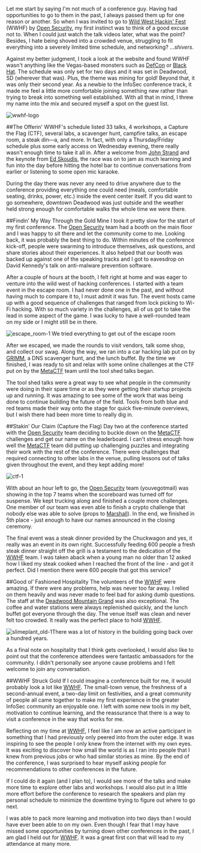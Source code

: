 Let me start by saying I'm not much of a conference guy.  Having had opportunities to go to them in the past, I always passed them up for one reason or another.  So when I was invited to go to [Wild West Hackin' Fest](https://www.wildwesthackinfest.com/) (WWHF)  by [Open Security](https://www.opensecurity.io), my first instinct was to think of a good excuse not to.  When I could just watch the talk videos later, what was the point?  Besides, I hate being shoved into a crowded venue, struggling to fit everything into a severely limited time schedule, and networking? ...*shivers*.

Against my better judgment, I took a look at the website and found WWHF wasn't anything like the Vegas-based monsters such as [DefCon](https://www.defcon.org/) or [Black Hat](https://www.blackhat.com/).  The schedule was only set for two days and it was set in Deadwood, SD (wherever that was).  Plus, the theme was mining for gold!  Beyond that, it was only their second year.  As a newbie to the InfoSec conference track, it made me feel a little more comfortable joining something new rather than trying to break into something well established.  With all that in mind, I threw my name into the mix and secured myself a spot on the guest list.

![wwhf-logo](/resources/content/images/2018/11/wwhf-logo.png)

##The Offerin'
WWHF's schedule listed 33 talks, 4 workshops, a Capture the Flag (CTF), several labs, a scavenger hunt, campfire talks, an escape room, a steak din—a, and more.  In fact, with only a Thursday/Friday schedule plus some early access on Wednesday evening, there really wasn't enough time to take it all in.  After a welcome from [John Strand](https://twitter.com/strandjs) and the keynote from [Ed Skoudis](https://twitter.com/edskoudis), the race was on to jam as much learning and fun into the day before hitting the hotel bar to continue conversations from earlier or listening to some open mic karaoke.

During the day there was never any need to drive anywhere due to the conference providing everything one could need (meals, comfortable seating, drinks, power, etc.) inside the event center itself.  If you did want to go somewhere, downtown Deadwood was just outside and the weather held strong enough for comfortable walks the whole time we were there.

##Findin’ My Way Through the Gold Mine
I took it pretty slow for the start of my first conference.  The [Open Security](https://twitter.com/_OpenSecurity_) team had a booth on the main floor and I was happy to sit there and let the community come to me.  Looking back, it was probably the best thing to do.  Within minutes of the conference kick-off, people were swarming to introduce themselves, ask questions, and share stories about their experiences.  It also helped that our booth was backed up against one of the speaking tracks and I got to eavesdrop on David Kennedy's talk on anti-malware prevention software.

After a couple of hours at the booth, I felt right at home and was eager to venture into the wild west of hacking conferences.  I started with a team event in the escape room.  I had never done one in the past, and without having much to compare it to, I must admit it was fun.  The event hosts came up with a good sequence of challenges that ranged from lock picking to Wi-Fi hacking.  With so much variety in the challenges, all of us got to take the lead in some aspect of the game.  I was lucky to have a well-rounded team on my side or I might still be in there.

![escape_room-1](/resources/content/images/2018/11/escape_room-1.jpg)
We tried everything to get out of the escape room

After we escaped, we made the rounds to visit vendors, talk some shop, and collect our swag.  Along the way, we ran into a car hacking lab put on by [GRIMM](https://www.grimm-co.com/), a DNS scavenger hunt, and the lunch buffet.  By the time we finished, I was ready to sit and relax with some online challenges at the CTF put on by the [MetaCTF](https://metactf.com/) team until the tool shed talks began.

The tool shed talks were a great way to see what people in the community were doing in their spare time or as they were getting their startup projects up and running.  It was amazing to see some of the work that was being done to continue building the future of the field.  Tools from both blue and red teams made their way onto the stage for quick five-minute overviews, but I wish there had been more time to really dig in.

##Stakin’ Our Claim (Capture the Flag)
Day two at the conference started with the [Open Security](https://twitter.com/_OpenSecurity_) team deciding to buckle down on the [MetaCTF](https://metactf.com/) challenges and get our name on the leaderboard.  I can't stress enough how well the [MetaCTF](https://metactf.com/) team did putting up challenging puzzles and integrating their work with the rest of the conference.  There were challenges that required connecting to other labs in the venue, pulling lessons out of talks given throughout the event, and they kept adding more!

![ctf-1](/resources/content/images/2018/11/ctf-1.jpg)

With about an hour left to go, the [Open Security](https://twitter.com/_OpenSecurity_) team (youvegotmail) was showing in the top 7 teams when the scoreboard was turned off for suspense.  We kept trucking along and finished a couple more challenges.  One member of our team was even able to finish a crypto challenge that nobody else was able to solve (props to [Marshall](https://twitter.com/mc_infosec)).  In the end, we finished in 5th place - just enough to have our names announced in the closing ceremony.

The final event was a steak dinner provided by the Chuckwagon and yes, it really was an event in its own right.  Successfully feeding 600 people a fresh steak dinner straight off the grill is a testament to the dedication of the [WWHF](https://twitter.com/WWHackinFest) team.  I was taken aback when a young man no older than 12 asked how I liked my steak cooked when I reached the front of the line - and got it perfect.  Did I mention there were 600 people that got this service?

##Good ol’ Fashioned Hospitality
The volunteers of the [WWHF](https://twitter.com/WWHackinFest) were amazing.  If there were any problems, help was never too far away.  I relied on them heavily and was never made to feel bad for asking dumb questions.  The staff at the [Deadwood Mountain Grand](https://www.deadwoodmountaingrand.com/) was also exceptional.  The coffee and water stations were always replenished quickly, and the lunch buffet got everyone through the day.  The venue itself was clean and never felt too crowded.  It really was the perfect place to hold [WWHF](https://twitter.com/WWHackinFest).

![slimeplant_old-1](/resources/content/images/2018/11/slimeplant_old-1.jpg)There was a lot of history in the building going back over a hundred years.

As a final note on hospitality that I think gets overlooked, I would also like to point out that the conference attendees were fantastic ambassadors for the community.  I didn't personally see anyone cause problems and I felt welcome to join any conversation.

##WWHF Struck Gold
If I could imagine a conference built for me, it would probably look a lot like [WWHF](https://twitter.com/WWHackinFest).  The small-town venue, the freshness of a second-annual event, a two-day limit on festivities, and a great community of people all came together to make my first experience in the greater InfoSec community an enjoyable one.  I left with some new tools in my belt, motivation to continue learning, and the reassurance that there is a way to visit a conference in the way that works for me.

Reflecting on my time at [WWHF](https://twitter.com/WWHackinFest), I feel like I am now an active participant in something that I had previously only peered into from the outer edge.  It was inspiring to see the people I only knew from the internet with my own eyes.  It was exciting to discover how small the world is as I ran into people that I knew from previous jobs or who had similar stories as mine.  By the end of the conference, I was surprised to hear myself asking people for recommendations to other conferences in the future.

If I could do it again (and I plan to), I would see more of the talks and make more time to explore other labs and workshops.  I would also put in a little more effort before the conference to research the speakers and plan my personal schedule to minimize the downtime trying to figure out where to go next.

I was able to pack more learning and motivation into two days than I would have ever been able to on my own.  Even though I fear that I may have missed some opportunities by turning down other conferences in the past, I am glad I held out for [WWHF](https://twitter.com/WWHackinFest).  It was a great first con that will lead to my attendance at many more.
